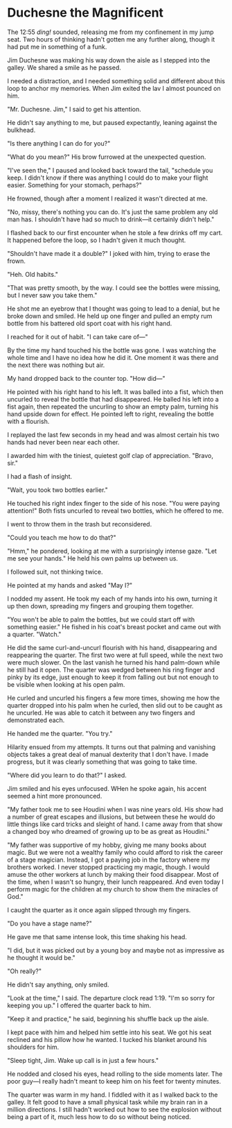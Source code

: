 # Duchesne the Magnificent

The 12:55 _ding!_ sounded, releasing me from my confinement in my jump seat.
Two hours of thinking hadn't gotten me any further along, though it had put me in something of a funk.

Jim Duchesne was making his way down the aisle as I stepped into the galley.
We shared a smile as he passed.

I needed a distraction, and I needed something solid and different about this loop to anchor my memories.
When Jim exited the lav I almost pounced on him.

"Mr. Duchesne.
Jim," I said to get his attention.

He didn't say anything to me, but paused expectantly, leaning against the bulkhead.

"Is there anything I can do for you?"

"What do you mean?"
His brow furrowed at the unexpected question.

"I've seen the," I paused and looked back toward the tail, "schedule you keep.
I didn't know if there was anything I could do to make your flight easier.
Something for your stomach, perhaps?"

He frowned, though after a moment I realized it wasn't directed at me.

"No, missy, there's nothing you can do.
It's just the same problem any old man has.
I shouldn't have had so much to drink—it certainly didn't help."

I flashed back to our first encounter when he stole a few drinks off my cart.
It happened before the loop, so I hadn't given it much thought.

"Shouldn't have made it a double?"
I joked with him, trying to erase the frown.

"Heh.
Old habits."

"That was pretty smooth, by the way.
I could see the bottles were missing, but I never saw you take them."

He shot me an eyebrow that I thought was going to lead to a denial, but he broke down and smiled.
He held up one finger and pulled an empty rum bottle from his battered old sport coat with his right hand.

I reached for it out of habit.
"I can take care of—"

By the time my hand touched his the bottle was gone.
I was watching the whole time and I have no idea how he did it.
One moment it was there and the next there was nothing but air.

My hand dropped back to the counter top.
"How did—"

He pointed with his right hand to his left.
It was balled into a fist, which then uncurled to reveal the bottle that had disappeared.
He balled his left into a fist again, then repeated the uncurling to show an empty palm, turning his hand upside down for effect.
He pointed left to right, revealing the bottle with a flourish.

I replayed the last few seconds in my head and was almost certain his two hands had never been near each other.

I awarded him with the tiniest, quietest golf clap of appreciation.
"Bravo, sir."

I had a flash of insight.

"Wait, you took two bottles earlier."

He touched his right index finger to the side of his nose.
"You were paying attention!"
Both fists uncurled to reveal two bottles, which he offered to me.

I went to throw them in the trash but reconsidered.

"Could you teach me how to do that?"

"Hmm," he pondered, looking at me with a surprisingly intense gaze.
"Let me see your hands."
He held his own palms up between us.

I followed suit, not thinking twice.

He pointed at my hands and asked "May I?"

I nodded my assent.
He took my each of my hands into his own, turning it up then down, spreading my fingers and grouping them together.

"You won't be able to palm the bottles, but we could start off with something easier."
He fished in his coat's breast pocket and came out with a quarter.
"Watch."

He did the same curl-and-uncurl flourish with his hand, disappearing and reappearing the quarter.
The first two were at full speed, while the next two were much slower.
On the last vanish he turned his hand palm-down while he still had it open.
The quarter was wedged between his ring finger and pinky by its edge, just enough to keep it from falling out but not enough to be visible when looking at his open palm.

He curled and uncurled his fingers a few more times, showing me how the quarter dropped into his palm when he curled, then slid out to be caught as he uncurled.
He was able to catch it between any two fingers and demonstrated each.

He handed me the quarter.
"You try."

Hilarity ensued from my attempts.
It turns out that palming and vanishing objects takes a great deal of manual dexterity that I don't have.
I made progress, but it was clearly something that was going to take time.

"Where did you learn to do that?" I asked.

Jim smiled and his eyes unfocused.
WHen he spoke again, his accent seemed a hint more pronounced.

"My father took me to see Houdini when I was nine years old.
His show had a number of great escapes and illusions, but between these he would do little things like card tricks and sleight of hand.
I came away from that show a changed boy who dreamed of growing up to be as great as Houdini."

"My father was supportive of my hobby, giving me many books about magic.
But we were not a wealthy family who could afford to risk the career of a stage magician.
Instead, I got a paying job in the factory where my brothers worked.
I never stopped practicing my magic, though.
I would amuse the other workers at lunch by making their food disappear.
Most of the time, when I wasn't so hungry, their lunch reappeared.
And even today I perform magic for the children at my church to show them the miracles of God."

I caught the quarter as it once again slipped through my fingers.

"Do you have a stage name?"

He gave me that same intense look, this time shaking his head.

"I did, but it was picked out by a young boy and maybe not as impressive as he thought it would be."

"Oh really?"

He didn't say anything, only smiled.

"Look at the time," I said.
The departure clock read 1:19.
"I'm so sorry for keeping you up."
I offered the quarter back to him.

"Keep it and practice," he said, beginning his shuffle back up the aisle.

I kept pace with him and helped him settle into his seat.
We got his seat reclined and his pillow how he wanted.
I tucked his blanket around his shoulders for him.

"Sleep tight, Jim.
Wake up call is in just a few hours."

He nodded and closed his eyes, head rolling to the side moments later.
The poor guy—I really hadn't meant to keep him on his feet for twenty minutes.

The quarter was warm in my hand.
I fiddled with it as I walked back to the galley.
It felt good to have a small physical task while my brain ran in a million directions.
I still hadn't worked out how to see the explosion without being a part of it, much less how to do so without being noticed.
